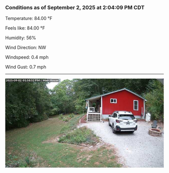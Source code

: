 ### Conditions as of September 2, 2025 at 2:04:09 PM CDT 

Temperature: 84.00 &deg;F

Feels like: 84.00 &deg;F

Humidity: 56%

Wind Direction: NW

Windspeed: 0.4 mph

Wind Gust: 0.7 mph

---

<img src="./images/latest.jpeg"/>

